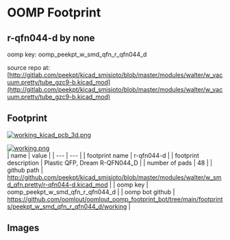 # OOMP Footprint  
## r-qfn044-d  by none  
  
oomp key: oomp_peekpt_w_smd_qfn_r_qfn044_d  
  
source repo at: [http://gitlab.com/peekpt/kicad_smisioto/blob/master/modules/walter/w_vacuum.pretty/tube_gzc9-b.kicad_mod](http://gitlab.com/peekpt/kicad_smisioto/blob/master/modules/walter/w_vacuum.pretty/tube_gzc9-b.kicad_mod)  
## Footprint  
  
[![working_kicad_pcb_3d.png](working_kicad_pcb_3d_600.png)](working_kicad_pcb_3d.png)  
  
[![working.png](working_600.png)](working.png)  
| name | value | 
| --- | --- | 
| footprint name | r-qfn044-d | 
| footprint description | Plastic QFP, Dream R-QFN044_D | 
| number of pads | 48 | 
| github path | http://github.com/peekpt/kicad_smisioto/blob/master/modules/walter/w_smd_qfn.pretty/r-qfn044-d.kicad_mod | 
| oomp key | oomp_peekpt_w_smd_qfn_r_qfn044_d | 
| oomp bot github | https://github.com/oomlout/oomlout_oomp_footprint_bot/tree/main/footprints/peekpt_w_smd_qfn_r_qfn044_d/working | 
## Images  

